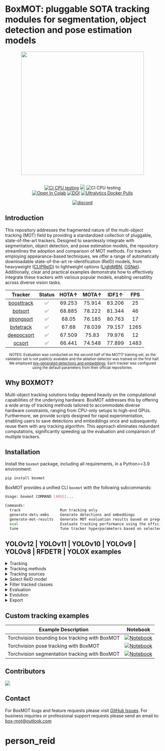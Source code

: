 # BoxMOT: pluggable SOTA tracking modules for segmentation, object detection and pose estimation models

<div align="center">
  <p>
  <img src="https://github.com/mikel-brostrom/boxmot/releases/download/v12.0.0/output_640.gif" width="400"/>
  </p>
  <br>
  <div>
  <a href="https://github.com/mikel-brostrom/yolov8_tracking/actions/workflows/ci.yml"><img src="https://github.com/mikel-brostrom/yolov8_tracking/actions/workflows/ci.yml/badge.svg" alt="CI CPU testing"></a>
  <a href="https://pepy.tech/project/boxmot"><img src="https://static.pepy.tech/badge/boxmot"></a>
  <a><img src="https://img.shields.io/python/required-version-toml?tomlFilePath=https%3A%2F%2Fraw.githubusercontent.com%2Fmikel-brostrom%2Fboxmot%2Frefs%2Fheads%2Fmaster%2Fpyproject.toml" alt="CI CPU testing"></a>
  <br>
  <a href="https://colab.research.google.com/drive/18nIqkBr68TkK8dHdarxTco6svHUJGggY?usp=sharing"><img src="https://colab.research.google.com/assets/colab-badge.svg" alt="Open In Colab"></a>
<a href="https://doi.org/10.5281/zenodo.8132989"><img src="https://zenodo.org/badge/DOI/10.5281/zenodo.8132989.svg" alt="DOI"></a>
<a href="https://hub.docker.com/r/boxmot/boxmot"><img src="https://img.shields.io/docker/pulls/boxmot/boxmot?logo=docker" alt="Ultralytics Docker Pulls"></a>

[![discord](https://img.shields.io/discord/1377565354326495283?logo=discord&label=discord&labelColor=fff&color=5865f2&link=https%3A%2F%2Fdiscord.gg%2FGbfgXGJ8Bk)](https://discord.gg/3w4aYGbU)

  </div>
</div>

## Introduction

This repository addresses the fragmented nature of the multi-object tracking (MOT) field by providing a standardized collection of pluggable, state-of-the-art trackers. Designed to seamlessly integrate with segmentation, object detection, and pose estimation models, the repository streamlines the adoption and comparison of MOT methods. For trackers employing appearance-based techniques, we offer a range of automatically downloadable state-of-the-art re-identification (ReID) models, from heavyweight ([CLIPReID](https://arxiv.org/pdf/2211.13977.pdf)) to lightweight options ([LightMBN](https://arxiv.org/pdf/2101.10774.pdf), [OSNet](https://arxiv.org/pdf/1905.00953.pdf)). Additionally, clear and practical examples demonstrate how to effectively integrate these trackers with various popular models, enabling versatility across diverse vision tasks.

<div align="center">

<!-- START TRACKER TABLE -->
| Tracker | Status  | HOTA↑ | MOTA↑ | IDF1↑ | FPS |
| :-----: | :-----: | :---: | :---: | :---: | :---: |
| [boosttrack](https://arxiv.org/abs/2408.13003) | ✅ | 69.253 | 75.914 | 83.206 | 25 |
| [botsort](https://arxiv.org/abs/2206.14651) | ✅ | 68.885 | 78.222 | 81.344 | 46 |
| [strongsort](https://arxiv.org/abs/2202.13514) | ✅ | 68.05 | 76.185 | 80.763 | 17 |
| [bytetrack](https://arxiv.org/abs/2110.06864) | ✅ | 67.68 | 78.039 | 79.157 | 1265 |
| [deepocsort](https://arxiv.org/abs/2302.11813) | ✅ | 67.509 | 75.83 | 79.976 | 12 |
| [ocsort](https://arxiv.org/abs/2203.14360) | ✅ | 66.441 | 74.548 | 77.899 | 1483 |

<!-- END TRACKER TABLE -->

<sub> NOTES: Evaluation was conducted on the second half of the MOT17 training set, as the validation set is not publicly available and the ablation detector was trained on the first half. We employed [pre-generated detections and embeddings](https://github.com/mikel-brostrom/boxmot/releases/download/v11.0.9/runs2.zip). Each tracker was configured using the default parameters from their official repositories. </sub>

</div>

</details>



## Why BOXMOT?

Multi-object tracking solutions today depend heavily on the computational capabilities of the underlying hardware. BoxMOT addresses this by offering a wide array of tracking methods tailored to accommodate diverse hardware constraints, ranging from CPU-only setups to high-end GPUs. Furthermore, we provide scripts designed for rapid experimentation, enabling users to save detections and embeddings once and subsequently reuse them with any tracking algorithm. This approach eliminates redundant computations, significantly speeding up the evaluation and comparison of multiple trackers.

## Installation

Install the `boxmot` package, including all requirements, in a Python>=3.9 environment:

```bash
pip install boxmot
```

BoxMOT provides a unified CLI `boxmot` with the following subcommands:

```bash
Usage: boxmot COMMAND [ARGS]...

Commands:
  track                  Run tracking only
  generate-dets-embs     Generate detections and embeddings
  generate-mot-results   Generate MOT evaluation results based on pregenerated detecions and embeddings
  eval                   Evaluate tracking performance using the official trackeval repository
  tune                   Tune tracker hyperparameters based on selected detections and embeddings
```

## YOLOv12 | YOLOv11 | YOLOv10 | YOLOv9 | YOLOv8 | RFDETR | YOLOX examples

<details>
<summary>Tracking</summary>

```bash
$ boxmot track --yolo-model rf-detr-base.pt     # bboxes only
  boxmot track --yolo-model yolox_s.pt          # bboxes only
  boxmot track --yolo-model yolo12n.pt         # bboxes only
  boxmot track --yolo-model yolo11n.pt         # bboxes only
  boxmot track --yolo-model yolov10n.pt         # bboxes only
  boxmot track --yolo-model yolov9c.pt          # bboxes only
  boxmot track --yolo-model yolov8n.pt          # bboxes only
                            yolov8n-seg.pt      # bboxes + segmentation masks
                            yolov8n-pose.pt     # bboxes + pose estimation
```

  </details>

<details>
<summary>Tracking methods</summary>

```bash
$ boxmot track --tracking-method deepocsort
                                 strongsort
                                 ocsort
                                 bytetrack
                                 botsort
                                 boosttrack
```

</details>

<details>
<summary>Tracking sources</summary>

Tracking can be run on most video formats

```bash
$ boxmot track --source 0                               # webcam
                        img.jpg                         # image
                        vid.mp4                         # video
                        path/                           # directory
                        path/*.jpg                      # glob
                        'https://youtu.be/Zgi9g1ksQHc'  # YouTube
                        'rtsp://example.com/media.mp4'  # RTSP, RTMP, HTTP stream
```

</details>

<details>
<summary>Select ReID model</summary>

Some tracking methods combine appearance description and motion in the process of tracking. For those which use appearance, you can choose a ReID model based on your needs from this [ReID model zoo](https://kaiyangzhou.github.io/deep-person-reid/MODEL_ZOO). These model can be further optimized for you needs by the [reid_export.py](https://github.com/mikel-brostrom/yolo_tracking/blob/master/boxmot/appearance/reid_export.py) script

```bash
$ boxmot track --source 0 --reid-model lmbn_n_cuhk03_d.pt               # lightweight
                                       osnet_x0_25_market1501.pt
                                       mobilenetv2_x1_4_msmt17.engine
                                       resnet50_msmt17.onnx
                                       osnet_x1_0_msmt17.pt
                                       clip_market1501.pt               # heavy
                                       clip_vehicleid.pt
                                      ...
```

</details>

<details>
<summary>Filter tracked classes</summary>

By default the tracker tracks all MS COCO classes.

If you want to track a subset of the classes that you model predicts, add their corresponding index after the classes flag,

```bash
boxmot track --source 0 --yolo-model yolov8s.pt --classes 16 17  # COCO yolov8 model. Track cats and dogs, only
```

[Here](https://tech.amikelive.com/node-718/what-object-categories-labels-are-in-coco-dataset/) is a list of all the possible objects that a Yolov8 model trained on MS COCO can detect. Notice that the indexing for the classes in this repo starts at zero

</details>


</details>

<details>
<summary>Evaluation</summary>

Evaluate a combination of detector, tracking method and ReID model on standard MOT dataset or you custom one by

```bash
$ boxmot eval --yolo-model yolov8n.pt --reid-model osnet_x0_25_msmt17.pt --tracking-method deepocsort --verbose --source ./assets/MOT17-mini/train
$ boxmot eval --yolo-model yolov8n.pt --reid-model osnet_x0_25_msmt17.pt --tracking-method ocsort     --verbose --source ./tracking/val_utils/MOT17/train
```

add `--gsi` to your command for postprocessing the MOT results by gaussian smoothed interpolation. Detections and embeddings are stored for the selected YOLO and ReID model respectively. They can then be loaded into any tracking algorithm. Avoiding the overhead of repeatedly generating this data.
</details>


<details>
<summary>Evolution</summary>

We use a fast and elitist multiobjective genetic algorithm for tracker hyperparameter tuning. By default the objectives are: HOTA, MOTA, IDF1. Run it by

```bash
# saves dets and embs under ./runs/dets_n_embs separately for each selected yolo and reid model
$ boxmot generate-dets-embs --source ./assets/MOT17-mini/train --yolo-model yolov8n.pt yolov8s.pt --reid-model weights/osnet_x0_25_msmt17.pt
# evolve parameters for specified tracking method using the selected detections and embeddings generated in the previous step
$ boxmot tune --dets yolov8n --embs osnet_x0_25_msmt17 --n-trials 9 --tracking-method botsort --source ./assets/MOT17-mini/train
```

The set of hyperparameters leading to the best HOTA result are written to the tracker's config file.

</details>

<details>
<summary>Export</summary>

We support ReID model export to ONNX, OpenVINO, TorchScript and TensorRT

```bash
# export to ONNX
$ python3 boxmot/appearance/reid_export.py --include onnx --device cpu
# export to OpenVINO
$ python3 boxmot/appearance/reid_export.py --include openvino --device cpu
# export to TensorRT with dynamic input
$ python3 boxmot/appearance/reid_export.py --include engine --device 0 --dynamic
```

</details>


## Custom tracking examples

<div align="center">

| Example Description | Notebook |
|---------------------|----------|
| Torchvision bounding box tracking with BoxMOT | [![Notebook](https://img.shields.io/badge/Notebook-torchvision_det_boxmot.ipynb-blue)](examples/det/torchvision_boxmot.ipynb) |
| Torchvision pose tracking with BoxMOT | [![Notebook](https://img.shields.io/badge/Notebook-torchvision_pose_boxmot.ipynb-blue)](examples/pose/torchvision_boxmot.ipynb) |
| Torchvision segmentation tracking with BoxMOT | [![Notebook](https://img.shields.io/badge/Notebook-torchvision_seg_boxmot.ipynb-blue)](examples/seg/torchvision_boxmot.ipynb) |

</div>

## Contributors

<a href="https://github.com/mikel-brostrom/yolo_tracking/graphs/contributors ">
  <img src="https://contrib.rocks/image?repo=mikel-brostrom/yolo_tracking" />
</a>

## Contact

For BoxMOT bugs and feature requests please visit [GitHub Issues](https://github.com/mikel-brostrom/boxmot/issues).
For business inquiries or professional support requests please send an email to: box-mot@outlook.com
# person_reid
